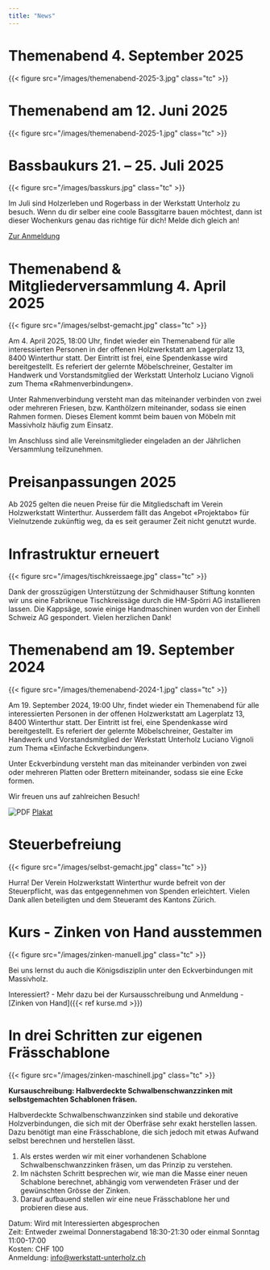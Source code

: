 ```yaml
---
title: "News"
---
```


# Themenabend 4. September 2025

{{< figure src="/images/themenabend-2025-3.jpg" class="tc" >}}

# Themenabend am 12. Juni 2025

{{< figure src="/images/themenabend-2025-1.jpg" class="tc" >}}

# Bassbaukurs 21. – 25. Juli 2025

{{< figure src="/images/basskurs.jpg" class="tc" >}}

Im Juli sind Holzerleben und Rogerbass in der Werkstatt Unterholz zu besuch.
Wenn du dir selber eine coole Bassgitarre bauen möchtest, dann ist dieser Wochenkurs genau das richtige für dich!
Melde dich gleich an!

[Zur Anmeldung](https://bassbaukurse.ch/21-25-juli/)

# Themenabend & Mitgliederversammlung 4. April 2025

{{< figure src="/images/selbst-gemacht.jpg" class="tc" >}}

Am 4. April 2025, 18:00 Uhr, findet wieder ein Themenabend für alle interessierten Personen in der offenen Holzwerkstatt am Lagerplatz 13, 8400 Winterthur statt. Der Eintritt ist frei, eine Spendenkasse wird bereitgestellt. Es referiert der gelernte Möbelschreiner, Gestalter im Handwerk und Vorstandsmitglied der Werkstatt Unterholz Luciano Vignoli zum Thema «Rahmenverbindungen».

Unter Rahmenverbindung versteht man das miteinander verbinden von zwei oder mehreren Friesen, bzw. Kanthölzern miteinander, sodass sie einen Rahmen formen. Dieses Element kommt beim bauen von Möbeln mit Massivholz häufig zum Einsatz.

Im Anschluss sind alle Vereinsmitglieder eingeladen an der Jährlichen Versammlung teilzunehmen.

# Preisanpassungen 2025

Ab 2025 gelten die neuen Preise für die Mitgliedschaft im Verein Holzwerkstatt Winterthur.
Ausserdem fällt das Angebot «Projektabo» für Vielnutzende zukünftig weg, da es seit geraumer Zeit nicht genutzt wurde.

# Infrastruktur erneuert

{{< figure src="/images/tischkreissaege.jpg" class="tc" >}}

Dank der grosszügigen Unterstützung der Schmidhauser Stiftung konnten wir uns eine Fabrikneue Tischkreissäge
durch die HM-Spörri AG installieren lassen. Die Kappsäge, sowie einige Handmaschinen wurden von der
Einhell Schweiz AG gespondert. Vielen herzlichen Dank!

# Themenabend am 19. September 2024

{{< figure src="/images/themenabend-2024-1.jpg" class="tc" >}}

Am 19. September 2024, 19:00 Uhr, findet wieder ein Themenabend für alle interessierten Personen in der offenen Holzwerkstatt am Lagerplatz 13, 8400 Winterthur statt. Der Eintritt ist frei, eine Spendenkasse wird bereitgestellt. Es referiert der gelernte Möbelschreiner, Gestalter im Handwerk und Vorstandsmitglied der Werkstatt Unterholz Luciano Vignoli zum Thema «Einfache Eckverbindungen».

Unter Eckverbindung versteht man das miteinander verbinden von zwei oder mehreren Platten oder Brettern miteinander, sodass sie eine Ecke formen.

Wir freuen uns auf zahlreichen Besuch!

![PDF](/images/pdf.png) [Plakat](/documents/themenabend-2024-2.pdf)

# Steuerbefreiung

{{< figure src="/images/selbst-gemacht.jpg" class="tc" >}}

Hurra! Der Verein Holzwerkstatt Winterthur wurde befreit von der Steuerpflicht,
was das entgegennehmen von Spenden erleichtert.
Vielen Dank allen beteiligten und dem Steueramt des Kantons Zürich.

# Kurs - Zinken von Hand ausstemmen

{{< figure src="/images/zinken-manuell.jpg" class="tc" >}}

Bei uns lernst du auch die Königsdisziplin unter den Eckverbindungen mit Massivholz.

Interessiert? - Mehr dazu bei der Kursausschreibung und Anmeldung - [Zinken von Hand]({{< ref kurse.md >}})

# In drei Schritten zur eigenen Frässchablone

{{< figure src="/images/zinken-maschinell.jpg" class="tc" >}}

**Kursauschreibung: Halbverdeckte Schwalbenschwanzzinken mit selbstgemachten Schablonen fräsen.**

Halbverdeckte Schwalbenschwanzzinken sind stabile und dekorative Holzverbindungen, die sich mit der Oberfräse sehr exakt herstellen lassen. Dazu benötigt man eine Frässchablone, die sich jedoch mit etwas Aufwand selbst berechnen und herstellen lässt.

1) Als erstes werden wir mit einer vorhandenen Schablone Schwalbenschwanzzinken fräsen, um das Prinzip zu verstehen.
1) Im nächsten Schritt besprechen wir, wie man die Masse einer neuen Schablone berechnet, abhängig vom verwendeten Fräser und der gewünschten Grösse der Zinken.
1) Darauf aufbauend stellen wir eine neue Frässchablone her und probieren diese aus.

Datum: Wird mit Interessierten abgesprochen  
Zeit: Entweder zweimal Donnerstagabend 18:30-21:30 oder einmal Sonntag 11:00-17:00  
Kosten: CHF 100  
Anmeldung: info@werkstatt-unterholz.ch